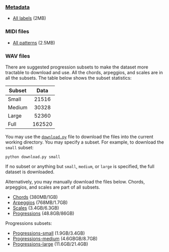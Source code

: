 ### [Metadata](metadata)
* [All labels](https://uweb.engr.arizona.edu/~tosiron/jazznet/metadata.tar.gz) (2MB)

### MIDI files
* [All patterns](https://uweb.engr.arizona.edu/~tosiron/jazznet/midi.tar.gz) (2.5MB)

### WAV files

There are suggested progression subsets to make the dataset more tractable to download and use. All the chords, arpeggios, and scales are in all the subsets. The table below shows the subset statistics:

| Subset        | Data | 
| ------------- |:-------------:| 
| Small      | 21516 | 
| Medium     | 30328      |
| Large | 52360 |
| Full | 162520 |

You may use the [`download.py`](download.py) file to download the files into the current working directory. You may specify a subset. For example, to download the `small` subset:

```
python download.py small
```

If no subset or anything but `small`, `medium`, or `large` is specified, the full dataset is downloaded.

Alternatively, you may manually download the files below. Chords, arpeggios, and scales are part of all subsets. 

* [Chords](https://uweb.engr.arizona.edu/~tosiron/jazznet/chords.tar.gz) (380MB/1GB)
* [Arpeggios](https://uweb.engr.arizona.edu/~tosiron/jazznet/arpeggios.tar.gz) (768MB/1.7GB)
* [Scales](https://uweb.engr.arizona.edu/~tosiron/jazznet/scales.tar.gz) (3.4GB/6.3GB)
* [Progressions](https://uweb.engr.arizona.edu/~tosiron/jazznet/progressions.tar.gz) (48.8GB/86GB)

Progressions subsets:
* [Progressions-small](https://uweb.engr.arizona.edu/~tosiron/jazznet/progressions-small.tar.gz) (1.9GB/3.4GB)
* [Progressions-medium](https://uweb.engr.arizona.edu/~tosiron/jazznet/progressions-medium.tar.gz) (4.6GBGB/8.7GB)
* [Progressions-large](https://uweb.engr.arizona.edu/~tosiron/jazznet/progressions-large.tar.gz) (11.6GB/21.4GB)
